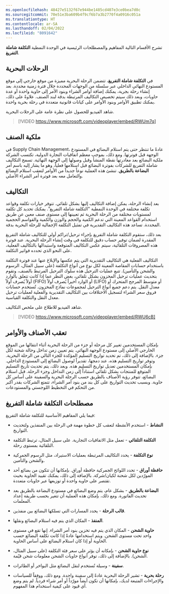 ```yaml
---
ms.openlocfilehash: 48427e5132f67e944be1485cd407e3ce0bea7d0c
ms.sourcegitcommit: 70e51e3ba609b4f9cf6b7a3b2770f4a0916c051a
ms.translationtype: HT
ms.contentlocale: ar-SA
ms.lasthandoff: 02/04/2022
ms.locfileid: "8091642"
---
```

تشرح الأقسام التالية المفاهيم والمصطلحات الرئيسية في الوحدة النمطية **التكلفة شاملة التفريغ**.

## <a name="voyages"></a>الرحلات البحرية

في **التكلفة شاملة التفريغ**، تتضمن الرحلة البحرية مميزة من موقع خارجي إلى موقع المستودع النهائي الداخلي عبر سلسلة من الوجهات المحددة خلال فترة زمنية محددة. بعد إنشاء رحلة بجرية، يمكنك إضافة أوامر الشراء وبنود الأمر إلى حاوية واحدة أو عدة حاويات، وبعد ذلك سيتم تخصيص التكاليف المرتبطة بدقة لبند الصنف. علاوةً على ذلك، يمكنك تطبيق الأوامر وبنود الأوامر على كيانات قانونية متعددة في رحلة بحرية واحدة.

شاهد الفيديو للحصول على نظرة عامة على الرحلات البحرية.

> [!VIDEO https://www.microsoft.com/videoplayer/embed/RWUm7q]

## <a name="item-ownership"></a>ملكية الصنف

في Supply Chain Management، عادةً ما تنتظر حتى يتم استلام البضائع في المستودع الوجهة قبل فوترتها. ومع ذلك، بموجب معظم اتفاقيات التجارة الدولية، تكتسب الشركة ملكية البضائع بعد مغادرتها نقطة المنشأ وقبل وصولها إلى الوجهة النهائية. تسمح التكاليف شاملة التفريغ للشركات بفوترة البضائع قبل استلامها فعلياً، وهو ما يشار إليه باسم أمر **البضاعة بالطريق**. تنشئ هذه العملية نوعاً جديداً من الأوامر لتعقب استلام البضائع والتعامل معه بعد فوترة أمر الشراء الأصلي.

## <a name="costs"></a>التكاليف

بعد إنشاء الرحلة، يمكن إضافة التكاليف إليها بشكل تلقائي. تتوفر خيارات تكلفة وقواعد تكلفة مختلفة في الوحدة النمطية "التكلفة شاملة التفريغ". يمكنك تحديد كل تكلفة لمستويات مختلفة من الرحلة البحرية ثم تعيينها إلى مستوى صنف معين عن طريق استخدام القواعد المعينة التي تدعم الكمية والحجم والوزن والكمية والقواسم الحجمية المحددة. تساعد هذه التكاليف التقديرية في تمثيل التكلفة الإجمالية للرحلة البحرية بدقة.

بعد ذلك، ستقوم التكلفة شاملة التفريغ‬‬‬ بإجراء ترحيل/تراكم أولي للتكاليف شاملة التفريغ‬‬‬ المقدرة لضمان توفير حساب دقيق للتكلفة في وقت إنشاء الرحلة البحرية. عند فوترة هذه المصروفات التلقائية، سيتم عكس التكاليف المتوقعة واستبدالها بالتكاليف الفعلية، على النحو الذي تحدده فواتير التكلفة.

التكاليف الفعلية هي التكاليف التقديرية التي يتم عكسها والإبلاغ عنها عند فوترة التكلفة باستخدام حسابات المقاصة المعينة لكل نوع من أنواع التكلفة (على سبيل المثال، الرسوم والشحن والتأمين). تتبع عمليات الترحيل هذه سلوك الترحيل المرتبط بالصنف، وتقوم بتحديث عمليات ترحيل المخزون بشكل تلقائي، بغض النظر عما إذا كانت تتعلق بالوارد أولاً يُصرف أولاً‬ (FIFO) أو ‏‫الوارد أخيراً يُصرف أولاً‬ (LIFO) أو متوسط ​​المرجح المتحرك أو معدل النقل. يتم دعم جميع أنواع الترحيل لمجموعات نماذج المخزون. تُستخدم حسابات فروق سعر الشراء لتسجيل الاختلافات بين التكاليف التقديرية والفعلية لعمليات ترحيل معدل النقل ​​والتكلفة القياسية.

شاهد الفيديو للاطلاع على ملخص التكاليف.

> [!VIDEO https://www.microsoft.com/videoplayer/embed/RWU6cB] 

## <a name="item-and-order-tracking"></a>تعقب الأصناف والأوامر

بإمكان المستخدمين تغيير كل مرحلة أو جزء من الرحلة البحرية أثناء انتقالها من الموقع الخارجي الأصلي إلى مستودع الوجهة النهائي. يتم تعيين زمن تداخل وحالة شحنة لكل جزء. بالإضافة إلى ذلك، تم تحديد تواريخ التسليم المؤكدة للجزء التالي من الرحلة البحرية. وتوفر تواريخ التسليم هذه، عند دمجها، تقديراً لوصول البضائع إلى المستودع الداخلي. بإمكان المستخدمين تعديل تواريخ التسليم هذه. وبعد ذلك، يتم تحديث تاريخ التسليم المتوقع للمنتجات بشكل تلقائي استناداً إلى زمن التداخل وجزء الرحلة. قبل استلام البضائع، تتوفر رؤية الأصناف بالطريق حسب الرحلة البحرية والسفينة على أساس كل حاوية. وبسبب تحديث التواريخ على كل بند من بنود أمر الشراء، تتمتع الشركات بقدر أكبر من التحكم في التخطيط اللوجستي والمستودعات.

## <a name="landed-cost-terminology"></a>مصطلحات التكلفة شاملة التفريغ‬

فيما يلي المفاهيم الأساسية للتكلفة شاملة التفريغ‬:

-   **النشاط** - استخدم الأنشطة لتعقب كل خطوة مهمة في الرحلة بين المنفذين ولتحديث التواريخ.

-   **التكلفة التلقائي** - تعمل مثل الاتفاقيات التجارية. على سبيل المثال، ترتبط التكلفة التلقائية بمستوى رحلة.

-   **نوع التكلفة** - يحدد التكاليف المرتبطة بعمليات الاستيراد، مثل الرسوم الجمركية والشحن والتأمين.

-   **حافظة أوراق** - تحدد اللوائح الجمركية حافظة أوراق. بإمكانها أن تتكون من بضائع أحد المورّدين لكل شحنة لكيان/شركة. بالإضافة إلى ذلك، يمكنك تقييد الحاوية بحيث تقتصر على حاوية واحدة أو توزيعها عبر حاويات متعددة.

-   **البضاعة بالطريق** - بشكل عام، يتم وضع البضائع في مستودع البضاعة بالطريق بعد تحديث الفاتورة. ومع ذلك، بإمكان هذه العملية أن تتغير بحسب طريقة إعداد المعلمات.

-   **قالب الرحلة** - يحدد المسارات التي تسلكها البضائع بين منفذين.

-   **المنفذ** - المكان الذي يتم فيه استلام البضائع ونقلها.

-   **حاوية الشحن** - المكان الذي يتم فيه تخزين بنود أمر الشراء. إنها تقع في مستوى واحد تحت مستوى الشحن. ويتم استخدامها عادةً إذا كانت تكلفة البضائع حسب الحاوية أو إذا كان استلام البضائع على أساس الحاوية.

-   **نوع حاوية الشحن** - بإمكانه أن يؤثر على سعر فئة التكلفة (على سبيل المثال، الشحن). بالإضافة إلى ذلك، توفر أنواع حاويات الشحن معلومات شحن قيّمة.

-   **سفينة** - وسيلة تُستخدم لنقل البضائع مثل البواخر أو الطائرات.

-   **رحلة بحرية** - تشير الرحلة البحرية عادةً إلى سفينة واحدة. ومع ذلك، ووفقاً للسياسات والإجراءات المتبعة لديك، بإمكانها أن تكون أيضاً مورّداً أو أمر شراء فردياً. لم يتم وضع أي قيود على كيفية استخدام هذا المفهوم.
